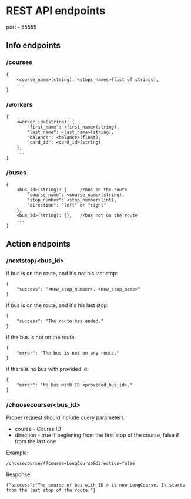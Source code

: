 # REST API endpoints
port - 55555

## Info endpoints

### /courses
    {
        <course_name>(string): <stops_names>(list of strings),
        ...
    }

### /workers
    {
        <worker_id>(string): {
            "first_name": <first_name>(string),
            "last_name": <last_name>(string),
            "balance": <balance>(float),
            "card_id": <card_id>(string)
        },
        ...
    }

### /buses
    {  
        <bus_id>(string): {     //bus on the route
            "course_name": <course_name>(string),
            "stop_number": <stop_number>(int),
            "direction": "left" or "right"
        },
        <bus_id>(string): {},   //bus not on the route
        ...
    }

## Action endpoints

### /nextstop/<bus_id>
if bus is on the route, and it's not his last stop:

    {
        "success": "<new_stop_number>. <new_stop_name>"
    }

if bus is on the route, and it's his last stop:

    {
        "success": "The route has ended."
    }

if the bus is not on the route:

    {
        "error": "The bus is not on any route."
    }

if there is no bus with provided id:

    {
        "error": "No bus with ID <provided_bus_id>."
    }

### /choosecourse/<bus_id>
Proper request should include query parameters:
* course - Course ID
* direction - true if beginning from the first stop of the course, false if from the last one

Example:

    /choosecourse/4?course=LongCourse&direction=false

Response:

    {"success":"The course of bus with ID 4 is now LongCourse. It starts from the last stop of the route."}